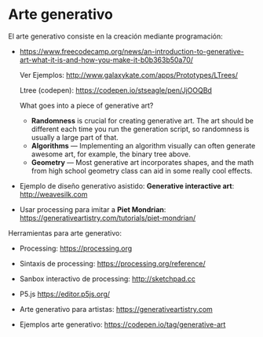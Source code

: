 

# Arte generativo 


El arte generativo consiste en la creación mediante programación: 

  * https://www.freecodecamp.org/news/an-introduction-to-generative-art-what-it-is-and-how-you-make-it-b0b363b50a70/

    Ver Ejemplos:  http://www.galaxykate.com/apps/Prototypes/LTrees/ 

    Ltree (codepen): https://codepen.io/stseagle/pen/JjOOQBd

    What goes into a piece of generative art?

    - **Randomness** is crucial for creating generative art. The art should be different each time you run the generation script, so randomness is usually a large part of that.
    - **Algorithms** — Implementing an algorithm visually can often generate awesome art, for example, the binary tree above.
    - **Geometry** — Most generative art incorporates shapes, and the math from high school geometry class can aid in some really cool effects.

  * Ejemplo de diseño generativo asistido: **Generative interactive art**: http://weavesilk.com

  * Usar processing para imitar a **Piet Mondrian**: https://generativeartistry.com/tutorials/piet-mondrian/



Herramientas para arte generativo: 

- Processing: https://processing.org

- Sintaxis de processing: https://processing.org/reference/

- Sanbox interactivo de processing: http://sketchpad.cc 

- P5.js https://editor.p5js.org/

- Arte generativo para artistas: https://generativeartistry.com 

- Ejemplos arte generativo: https://codepen.io/tag/generative-art
